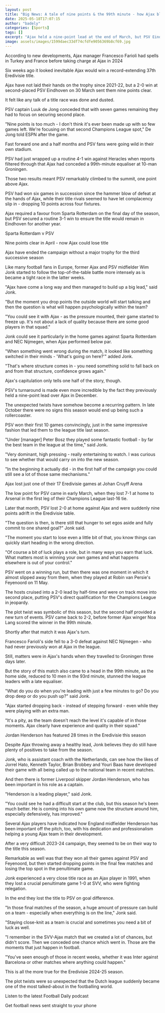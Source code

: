 ```yaml
---
layout: post
title: "Big News: A tale of nine points & the 99th minute - how Ajax blew title"
date: 2025-05-18T17:07:15
author: "badely"
categories: [Sports]
tags: []
excerpt: "Ajax held a nine-point lead at the end of March, but PSV Eindhoven pipped them to the Eredivisie title. Former midfielder Wim Jonk tells BBC Sport abo"
image: assets/images/1599daec33df74cfdfe9056369b8cf69.jpg
---
```


According to new developments, Ajax manager Francesco Farioli had spells in Turkey and France before taking charge at Ajax in 2024

Six weeks ago it looked inevitable Ajax would win a record-extending 37th Eredivisie title.

Ajax have not laid their hands on the trophy since 2021-22, but a 2-0 win at second-placed PSV Eindhoven on 30 March sent them nine points clear.

It felt like any talk of a title race was done and dusted.

PSV captain Luuk de Jong conceded that with seven games remaining they had to focus on securing second place. 

"Nine points is too much - I don't think it's ever been made up with so few games left. We're focusing on that second Champions League spot," De Jong told ESPN after the game.

Fast forward one and a half months and PSV fans were going wild in their own stadium.

PSV had just wrapped up a routine 4-1 win against Heracles when reports filtered through that Ajax had conceded a 99th-minute equaliser at 10-man Groningen.

Those two results meant PSV remarkably climbed to the summit, one point above Ajax.

PSV had won six games in succession since the hammer blow of defeat at the hands of Ajax, while their title rivals seemed to have let complacency slip in - dropping 10 points across four fixtures.

Ajax required a favour from Sparta Rotterdam on the final day of the season, but PSV secured a routine 3-1 win to ensure the title would remain in Eindhoven for another year.

Sparta Rotterdam v PSV

Nine points clear in April - now Ajax could lose title

Ajax have ended the campaign without a major trophy for the third successive season

Like many football fans in Europe, former Ajax and PSV midfielder Wim Jonk started to follow the top-of-the-table battle more intensely as is became a tight race in the latter weeks.

"Ajax have come a long way and then managed to build up a big lead," said Jonk.

"But the moment you drop points the outside world will start talking and then the question is what will happen psychologically within the team? 

"You could see it with Ajax - as the pressure mounted, their game started to freeze up. It's not about a lack of quality because there are some good players in that squad."

Jonk could see it particularly in the home games against Sparta Rotterdam and NEC Nijmegen, when Ajax performed below par. 

"When something went wrong during the match, it looked like something switched in their minds - 'What's going on here?'" added Jonk.

"That's where structure comes in - you need something solid to fall back on and from that structure, confidence grows again."

Ajax's capitulation only tells one half of the story, though.

PSV's turnaround is made even more incredible by the fact they previously held a nine-point lead over Ajax in December.

The unexpected twists have somehow become a recurring pattern. In late October there were no signs this season would end up being such a rollercoaster. 

PSV won their first 10 games convincingly, just in the same impressive fashion that led them to the league title last season.

"Under [manager] Peter Bosz they played some fantastic football - by far the best team in the league at the time," said Jonk. 

"Very dominant, high pressing - really entertaining to watch. I was curious to see whether that would carry on into the new season. 

"In the beginning it actually did - in the first half of the campaign you could still see a lot of those same mechanisms."

Ajax lost just one of their 17 Eredivisie games at Johan Cruyff Arena

The low point for PSV came in early March, when they lost 7-1 at home to Arsenal in the first leg of their Champions League last-16 tie.

Later that month, PSV lost 2-0 at home against Ajax and were suddenly nine points adrift in the Eredivisie table. 

"The question is then, is there still that hunger to set egos aside and fully commit to one shared goal?" Jonk said. 

"The moment you start to lose even a little bit of that, you know things can quickly start heading in the wrong direction. 

"Of course a bit of luck plays a role, but in many ways you earn that luck. What matters most is winning your own games and what happens elsewhere is out of your control."

PSV went on a winning run, but then there was one moment in which it almost slipped away from them, when they played at Robin van Persie's Feyenoord on 11 May. 

The hosts cruised into a 2-0 lead by half-time and were on track move into second place, putting PSV's direct qualification for the Champions League in jeopardy.

The plot twist was symbolic of this season, but the second half provided a new turn of events. PSV came back to 2-2, before former Ajax winger Noa Lang scored the winner in the 99th minute.

Shortly after that match it was Ajax's turn.

Francesco Farioli's side fell to a 3-0 defeat against NEC Nijmegen - who had never previously won at Ajax in the league.

Still, matters were in Ajax's hands when they travelled to Groningen three days later. 

But the story of this match also came to a head in the 99th minute, as the home side, reduced to 10 men in the 93rd minute, stunned the league leaders with a late equaliser.

"What do you do when you're leading with just a few minutes to go? Do you drop deep or do you push up?" said Jonk. 

"Ajax started dropping back - instead of stepping forward - even while they were playing with an extra man. 

"It's a pity, as the team doesn't reach the level it's capable of in those moments. Ajax clearly have experience and quality in their squad."

Jordan Henderson has featured 28 times in the Eredivisie this season

Despite Ajax throwing away a healthy lead, Jonk believes they do still have plenty of positives to take from the season.

Jonk, who is assistant coach with the Netherlands, can see how the likes of Jorrel Hato, Kenneth Taylor, Brian Brobbey and Youri Baas have developed their game with all being called up to the national team in recent matches. 

And then there is former Liverpool skipper Jordan Henderson, who has been important in his role as a captain. 

"Henderson is a leading player," said Jonk.

"You could see he had a difficult start at the club, but this season he's been much better. He is coming into his own game now the structure around him, especially defensively, has improved."

Several Ajax players have indicated how England midfielder Henderson has been important off the pitch, too, with his dedication and professionalism helping a young Ajax team in their development.

After a very difficult 2023-24 campaign, they seemed to be on their way to the title this season. 

Remarkable as well was that they won all their games against PSV and Feyenoord, but then started dropping points in the final few matches and losing the top spot in the penultimate game. 

Jonk experienced a very close title race as an Ajax player in 1991, when they lost a crucial penultimate game 1-0 at SVV, who were fighting relegation. 

In the end they lost the title to PSV on goal difference. 

"In those final matches of the season, a huge amount of pressure can build on a team - especially when everything is on the line," Jonk said. 

"Staying close-knit as a team is crucial and sometimes you need a bit of luck as well. 

"I remember in the SVV-Ajax match that we created a lot of chances, but didn't score. Then we conceded one chance which went in. Those are the moments that just happen in football. 

"You've seen enough of those in recent weeks, whether it was Inter against Barcelona or other matches where anything could happen."

This is all the more true for the Eredivisie 2024-25 season. 

The plot twists were so unexpected that the Dutch league suddenly became one of the most talked-about in the footballing world.

Listen to the latest Football Daily podcast

Get football news sent straight to your phone

